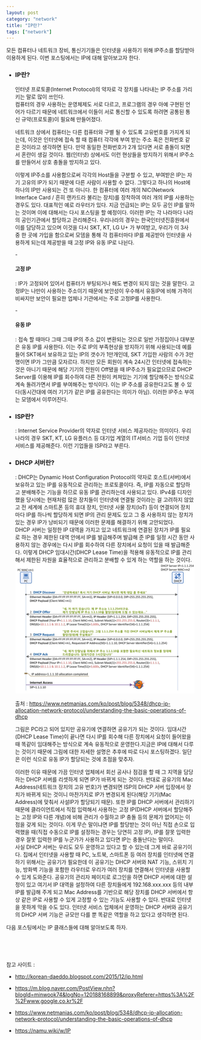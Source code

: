 ```yaml
---
layout: post
category: "network"
title: "IP란?"
tags: ["network"]
---
```


모든 컴퓨터나 네트워크 장비, 통신기기들은 인터넷을 사용하기 위해 IP주소를 할당받아 이용하게 된다. 이번 포스팅에서는 IP에 대해 알아보고자 한다.



- <h3>IP란?</h3>

  인터넷 프로토콜(Internet Protocol)의 약자로 각 장치를 나타내는 IP 주소를 가리키는 말로 많이 쓰인다.<br>컴퓨터의 경우 사용하는 운영체제도 서로 다르고, 프로그램의 경우 아예 구현된 언어가 다르기 때문에 네트워크에서 이들이 서로 통신할 수 있도록 하려면 공통된 통신 규약(프로토콜)이 필요해 만들어졌다. 

  네트워크 상에서 컴퓨터는 다른 컴퓨터와 구별 될 수 있도록 고유번호를 가지게 되는데, 이것은 인터넷에 접속 할 때 컴퓨터 각각에 부여 받는 주소 혹은 전화번호 같은 것이라고 생각하면 된다. 만약 동일한 전화번호가 2개 있다면 서로 충돌이 되면서 혼란이 생길 것이다. 웹(인터넷) 상에서도 이런 현상들을 방지하기 위해서 IP주소를 만들어서 상호 충돌을 방지하고 있다. 

  이렇게 IP주소를 사용함으로써 각각의 Host들을 구분할 수 있고, 부여받은 IP는 자기 고유의 IP가 되기 때문에 다른 사람이 사용할 수 없다. 그렇다고 하나의 Host에 하나의 IP만 사용되는 건 또 아니다. 한 컴퓨터에 여러 개의 NIC(Network Interface Card / 흔히 랜카드라 불리는 장치)를 장착하여 여러 개의 IP를 사용하는 경우도 있다. 대표적인 예로 라우터가 있다. 지금 언급되는 IP는 모두 공인 IP를 말하는 것이며 이에 대해서는 다시 포스팅을 할 예정이다. 이러한 IP는 각 나라마다 나라의 공인기관에서 할당하고 관리해준다. 우리나라의 경우는 한국인터넷진흥원에서 이를 담당하고 있으며 이것을 다시 SKT, KT, LG U+ 가 부여받고, 우리가 이 3사 중 한 곳에 가입을 함으로써 모뎀을 통해 각 컴퓨터마다 IP를 제공받아 인터넷을 사용하게 되는데 제공받을 때 고정 IP와 유동 IP로 나뉜다.


  \- <h4>고정 IP</h4>

    : IP가 고정되어 있어서 컴퓨터가 부팅되거나 해도 변경이 되지 않는 것을 말한다. 고정IP는 나만이 사용하는 주소이기 때문에 보안성이 우수해서 유동IP에 비해 가격이 비싸지만 보안이 필요한 업체나 기관에서는 주로 고정IP를 사용한다. 

  \- <h4>유동 IP</h4>

    : 접속 할 때마다 그때 그때 IP의 주소 값이 변환되는 것으로 일반 가정집이나 대부분은 유동 IP를 사용한다. 이는 주로 IP의 부족현상을 방지하기 위해 사용되는데 예를 들어 SKT에서 보유하고 있는 IP의 갯수가 1만개인데, SKT 가입한 사람의 수가 3만명이면 IP가 그만큼 모자르다. 하지만 모든 회원이 계속 24시간 인터넷에 접속하는 것은 아니기 때문에 해당 기기의 전원이 Off됐을 때 IP주소가 필요없으므로 DHCP Server를 이용해 IP를 회수하여 다른 전원이 켜져있는 기기에 할당해주는 방식으로 계속 돌려가면서 IP를 부여해주는 방식이다. 이는 IP 주소를 공유한다고도 볼 수 있다(동시간대에 여러 기기가 같은 IP를 공유한다는 의미가 아님). 이러한 IP주소 부여는 모뎀에서 이루어진다.




- <h3>ISP란?</h3>  

  : Internet Service Provider의 약자로 인터넷 서비스 제공자라는 의미이다. 우리나라의 경우 SKT, KT, LG 유플러스 등 대기업 계열의 IT서비스 기업 등이 인터넷 서비스를 제공해준다. 이런 기업들을 ISP라고 부른다.

- <h3>DHCP 서버란?</h3>

  : DHCP는 Dynamic Host Configuration Protocol의 약자로 호스트(서버)에서 보유하고 있는 IP를 유동적으로 관리하는 프로토콜이다. 즉, IP를 자동으로 할당하고 분배해주는 기능을 하므로 유동 IP를 관리하는데 사용되고 있다. IPv4를 디자인 했을 당시에는 현재처럼 많은 장치들이 인터넷에 연결될 것이라는 걸 고려하지 않았고 전 세계에 스마트폰 등의 휴대 장치, 인터넷 사물 장치(IoT) 등이 연결되어 장치마다 IP를 하나씩 할당하게 되면 IP의 관리 문제도 있고 그 중 사용하지 않는 장치가 있는 경우 IP가 낭비되기 때문에 이러한 문제를 해결하기 위해 고안되었다.<br>DHCP 서버는 일정한 IP 대역을 가지고 있고 네트워크에 연결된 장치가 IP를 필요로 하는 경우 제한된 대역 안에서 IP를 발급해주며 발급해 준 IP를 일정 시간 동안 사용하지 않는 경우에는 다시 IP를 회수하여 다른 장치에서 요청이 있을 때 발급해준다. 이렇게 DHCP 임대시간(DHCP Lease Time)을 적용해 유동적으로 IP를 관리해서 제한된 자원을 효율적으로 관리하고 분배할 수 있게 하는 역할을 하는 것이다. <br><img src="https://github.com/P00HP00H/P00HP00H.github.io/blob/master/img/network/3.JPG?raw=true" width="750px">

  출처 : https://www.netmanias.com/ko/post/blog/5348/dhcp-ip-allocation-network-protocol/understanding-the-basic-operations-of-dhcp

  그림은 PC라고 되어 있지만 공유기에 연결하면 공유기가 되는 것이다. 임대시간(DHCP Lease Time)이 끝나면 다시 IP를 회수해 다른 장치에서 요청이 들어왔을 때 똑같이 임대해주는 방식으로 계속 유동적으로 운영한다.지금은 IP에 대해서 다루는 것이기 때문에 그림에 대한 자세한 설명은 추후에 따로 다시 포스팅하겠다. 일단은 이런 식으로 유동 IP가 할당되는 것에 초점을 맞추자.

  이러한 이유 때문에 가끔 인터넷 업체에서 회선 공사나 점검을 할 때 그 지역을 담당하는 DHCP 서버를 리셋하게 되면 IP가 바뀌게 되는 것이다. 반대로 공유기의 Mac Address(네트워크 장치의 고유 번호)가 변경되면 ISP의 DHCP 서버 입장에서 장치가 바뀌게 되는 것이니 마찬가지로 IP가 변경되게 된다(해당 기기(Mac Address)에 맞춰서 사설IP가 할당되기 때문). 또한 IP를 DHCP 서버에서 관리하기 때문에 클라이언트에서 직접 입력해서 사용하는 고정 IP(DHCP 서버에서 할당해주는 고정 IP와 다른 개념)에 비해 관리가 수월하고 IP 충돌 등의 문제가 없어지는 이점을 갖게 되는 것이다. 이게 무슨 말이냐면 IP를 할당받는 것이 아닌 직접 손으로 입력했을 때(직접 수동으로 IP를 설정하는 경우는 당연히 고정 IP), IP를 잘못 입력한 경우 잘못 입력한 IP를 누군가가 사용하고 있다면 IP는 충돌난다는 말이다. <br>사실 DHCP 서버는 우리도 모두 운영하고 있다고 할 수 있는데 그게 바로 공유기이다. 집에서 인터넷을 사용할 때 PC, 노트북, 스마트폰 등 여러 장치를 인터넷에 연결하기 위해서는 공유기가 필요한데 이 공유기는 DHCP 서버와 NAT 기능, 스위치 기능, 방화벽 기능을 포함한 라우터로 우리가 여러 장치를 연결해서 인터넷을 사용할 수 있게 도와준다. 공유기의 관리자 페이지로 로그인을 하면 DHCP 서버에 대한 설정이 있고 여기서 IP 대역을 설정하여 다른 장치들에게 192.168.xxx.xxx 등의 내부 IP를 발급해 주게 되고 Mac Address를 기반으로 해당 장치를 DHCP 서버에서 항상 같은 IP로 사용할 수 있게 고정할 수 있는 기능도 사용할 수 있다. 반대로 인터넷을 못하게 막을 수도 있다. 인터넷 서비스 업체에서 운영하는 DHCP 서버와 공유기의 DHCP 서버 기능은 규모만 다를 뿐 똑같은 역할을 하고 있다고 생각하면 된다. 



다음 포스팅에서는 IP 클래스들에 대해 알아보도록 하자.

<br><br><br>

참고 사이트 :

- http://korean-daeddo.blogspot.com/2015/12/ip.html


- https://m.blog.naver.com/PostView.nhn?blogId=minwook74&logNo=120188168899&proxyReferer=https%3A%2F%2Fwww.google.co.kr%2F
- https://www.netmanias.com/ko/post/blog/5348/dhcp-ip-allocation-network-protocol/understanding-the-basic-operations-of-dhcp
- https://namu.wiki/w/IP
